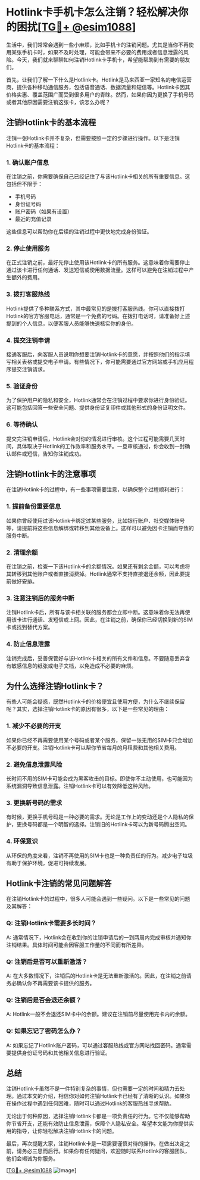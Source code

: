 # Hotlink卡手机卡怎么注销？轻松解决你的困扰[[TG💪+ @esim1088](https://t.me/s/esim1088)]

生活中，我们常常会遇到一些小麻烦，比如手机卡的注销问题。尤其是当你不再使用某张手机卡时，如果不及时处理，可能会带来不必要的费用或者信息泄露的风险。今天，我们就来聊聊如何注销Hotlink卡手机卡，希望能帮助到有需要的朋友们。

首先，让我们了解一下什么是Hotlink卡。Hotlink是马来西亚一家知名的电信运营商，提供各种移动通信服务，包括语音通话、数据流量和短信等。Hotlink卡因其价格实惠、覆盖范围广而受到很多用户的青睐。然而，如果你因为更换了手机号码或者其他原因需要注销这张卡，该怎么办呢？

## 注销Hotlink卡的基本流程

注销一张Hotlink卡并不复杂，但需要按照一定的步骤进行操作。以下是注销Hotlink卡的基本流程：

### 1. 确认账户信息

在注销之前，你需要确保自己已经记住了与该Hotlink卡相关的所有重要信息。这包括但不限于：
- 手机号码
- 身份证号码
- 账户密码（如果有设置）
- 最近的充值记录

这些信息可以帮助你在后续的注销过程中更快地完成身份验证。

### 2. 停止使用服务

在正式注销之前，最好先停止使用该Hotlink卡的所有服务。这意味着你需要停止通过该卡进行任何通话、发送短信或使用数据流量。这样可以避免在注销过程中产生额外的费用。

### 3. 拨打客服热线

Hotlink提供了多种联系方式，其中最常见的是拨打客服热线。你可以直接拨打Hotlink的官方客服电话，通常是一个免费的号码。在拨打电话时，请准备好上述提到的个人信息，以便客服人员能够快速核实你的身份。

### 4. 提交注销申请

接通客服后，向客服人员说明你想要注销Hotlink卡的意愿，并按照他们的指示填写相关表格或提交电子申请。有些情况下，你可能需要通过官方网站或手机应用程序提交注销请求。

### 5. 验证身份

为了保护用户的隐私和安全，Hotlink通常会在注销过程中要求你进行身份验证。这可能包括回答一些安全问题、提供身份证复印件或其他形式的身份证明文件。

### 6. 等待确认

提交完注销申请后，Hotlink会对你的情况进行审核。这个过程可能需要几天时间，具体取决于Hotlink的工作效率和服务水平。一旦审核通过，你会收到一封确认邮件或短信，告知你注销成功。

## 注销Hotlink卡的注意事项

在注销Hotlink卡的过程中，有一些事项需要注意，以确保整个过程顺利进行：

### 1. 提前备份重要信息

如果你曾经使用过该Hotlink卡绑定过某些服务，比如银行账户、社交媒体账号等，请提前将这些信息解绑或转移到其他设备上。这样可以避免因卡注销而导致的服务中断。

### 2. 清理余额

在注销之前，检查一下该Hotlink卡的余额情况。如果还有剩余金额，可以考虑将其转移到其他账户或者直接消费掉。Hotlink通常不支持直接退还余额，因此要提前做好安排。

### 3. 注意注销后的服务中断

注销Hotlink卡后，所有与该卡相关联的服务都会立即中断。这意味着你无法再使用该卡进行通话、发短信或上网。因此，在注销之前，确保你已经切换到新的SIM卡或找到替代方案。

### 4. 防止信息泄露

注销完成后，妥善保管好与该Hotlink卡相关的所有文件和信息。不要随意丢弃含有敏感信息的纸张或电子文档，以免造成不必要的麻烦。

## 为什么选择注销Hotlink卡？

有些人可能会疑惑，既然Hotlink卡的价格便宜且使用方便，为什么不继续保留呢？其实，选择注销Hotlink卡的原因有很多，以下是一些常见的理由：

### 1. 减少不必要的开支

如果你已经不再需要使用某个号码或者某个服务，保留一张无用的SIM卡只会增加不必要的开支。注销Hotlink卡可以帮你节省每月的月租费和其他相关费用。

### 2. 避免信息泄露风险

长时间不用的SIM卡可能会成为黑客攻击的目标。即使你不主动使用，也可能因为系统漏洞导致信息泄露。注销Hotlink卡可以有效降低这种风险。

### 3. 更换新号码的需求

有时候，更换手机号码是一种必要的需求。无论是工作上的变动还是个人隐私的保护，更换号码都是一个明智的选择。注销旧的Hotlink卡可以为新号码腾出空间。

### 4. 环保意识

从环保的角度来看，注销不再使用的SIM卡也是一种负责任的行为。减少电子垃圾有助于保护环境，促进可持续发展。

## Hotlink卡注销的常见问题解答

在注销Hotlink卡的过程中，很多人可能会遇到一些疑问。以下是一些常见的问题及其解答：

### Q: 注销Hotlink卡需要多长时间？

A: 通常情况下，Hotlink会在收到你的注销申请后的一到两周内完成审核并通知你注销结果。具体时间可能会因客服工作量的不同而有所差异。

### Q: 注销后是否可以重新激活？

A: 在大多数情况下，注销后的Hotlink卡是无法重新激活的。因此，在注销之前请务必确认你不再需要该卡提供的服务。

### Q: 注销后是否会退还余额？

A: Hotlink一般不会退还SIM卡中的余额。建议在注销前尽量使用完卡内的余额。

### Q: 如果忘记了密码怎么办？

A: 如果忘记了Hotlink账户密码，可以通过客服热线或官方网站找回密码。通常需要提供身份证号码和其他相关信息进行验证。

## 总结

注销Hotlink卡虽然不是一件特别复杂的事情，但也需要一定的时间和精力去处理。通过本文的介绍，相信你对如何注销Hotlink卡已经有了清晰的认识。如果你在操作过程中遇到任何困难，随时可以通过Hotlink的客服热线寻求帮助。

无论出于何种原因，选择注销Hotlink卡都是一项负责任的行为。它不仅能够帮助你节省开支，还能有效防止信息泄露，保障个人隐私安全。希望本文能为你提供实用的指导，让你轻松解决注销Hotlink卡的问题。

最后，再次提醒大家，注销Hotlink卡是一项需要谨慎对待的操作。在做出决定之前，请务必三思而后行。如果你有任何疑问，欢迎随时联系Hotlink的客服团队，他们会竭诚为你服务。

[[TG💪+ @esim1088](https://t.me/s/esim1088) ![Image](https://i.postimg.cc/4NQfJmqS/Snipaste-2025-05-13-00-14-12.png)]
